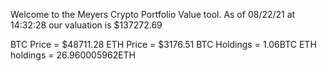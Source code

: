 Welcome to the Meyers Crypto Portfolio Value tool. 
As of 08/22/21 at 14:32:28 our valuation is $137272.69 

BTC Price = $48711.28
 ETH Price = $3176.51
BTC Holdings = 1.06BTC
 ETH holdings = 26.960005962ETH 
